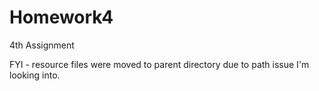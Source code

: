 # Homework4
4th Assignment


FYI - resource files were moved to parent directory due to path issue I'm looking into.